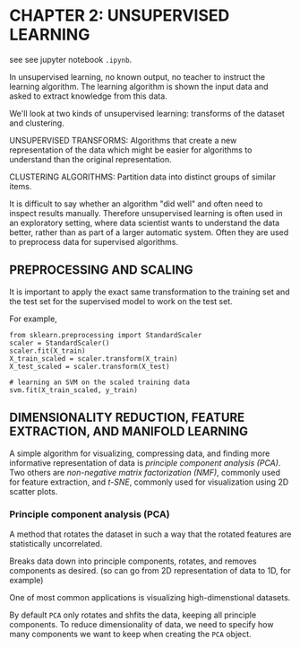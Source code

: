 # CHAPTER 2: UNSUPERVISED LEARNING

see see jupyter notebook `.ipynb`.

In unsupervised learning, no known output, no teacher to instruct the learning algorithm. The learning algorithm is shown the input data and asked to extract knowledge from this data. 

We'll look at two kinds of unsupervised learning: transforms of the dataset and clustering.

UNSUPERVISED TRANSFORMS: Algorithms that create a new representation of the data which might be easier for algorithms to understand than the original representation.

CLUSTERING ALGORITHMS: Partition data into distinct groups of similar items. 

It is difficult to say whether an algorithm "did well" and often need to inspect results manually. Therefore unsupervised learning is often used in an exploratory setting, where data scientist wants to understand the data better, rather than as part of a larger automatic system. Often they are used to preprocess data for supervised algorithms. 


## PREPROCESSING AND SCALING

It is important to apply the exact same transformation to the training set and the test set for the supervised model to work on the test set. 

For example,

	from sklearn.preprocessing import StandardScaler
	scaler = StandardScaler()
	scaler.fit(X_train)
	X_train_scaled = scaler.transform(X_train)
	X_test_scaled = scaler.transform(X_test)

	# learning an SVM on the scaled training data
	svm.fit(X_train_scaled, y_train)


## DIMENSIONALITY REDUCTION, FEATURE EXTRACTION, AND MANIFOLD LEARNING

A simple algorithm for visualizing, compressing data, and finding more informative representation of data is *principle component analysis (PCA)*. Two others are *non-negative matrix factorization (NMF)*, commonly used for feature extraction, and *t-SNE*, commonly used for visualization using 2D scatter plots.

### Principle component analysis (PCA)

A method that rotates the dataset in such a way that the rotated features are statistically uncorrelated. 

Breaks data down into principle components, rotates, and removes components as desired. (so can go from 2D representation of data to 1D, for example)

One of most common applications is visualizing high-dimenstional datasets. 

By default `PCA` only rotates and shfits the data, keeping all principle components. To reduce dimensionality of data, we need to specify how many components we want to keep when creating the `PCA` object. 
